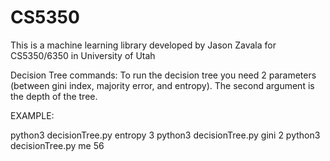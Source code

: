 # CS5350

This is a machine learning library developed by Jason Zavala for CS5350/6350 in University of Utah


Decision Tree commands:
To run the decision tree you need 2 parameters (between gini index, majority error, and entropy). The second argument is the depth of the tree. 

EXAMPLE:

python3 decisionTree.py entropy 3
python3 decisionTree.py gini 2
python3 decisionTree.py me 56


